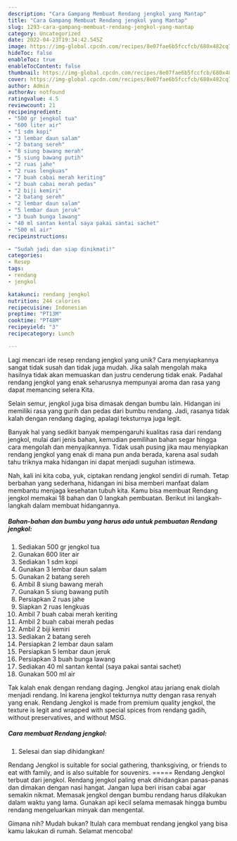 ```yaml
---
description: "Cara Gampang Membuat Rendang jengkol yang Mantap"
title: "Cara Gampang Membuat Rendang jengkol yang Mantap"
slug: 1293-cara-gampang-membuat-rendang-jengkol-yang-mantap
category: Uncategorized
date: 2022-04-23T19:34:42.545Z
image: https://img-global.cpcdn.com/recipes/8e07fae6b5fccfcb/680x482cq70/rendang-jengkol-foto-resep-utama.jpg
hideToc: false
enableToc: true
enableTocContent: false
thumbnail: https://img-global.cpcdn.com/recipes/8e07fae6b5fccfcb/680x482cq70/rendang-jengkol-foto-resep-utama.jpg
cover: https://img-global.cpcdn.com/recipes/8e07fae6b5fccfcb/680x482cq70/rendang-jengkol-foto-resep-utama.jpg
author: Admin
authorAv: notfound
ratingvalue: 4.5
reviewcount: 21
recipeingredient:
- "500 gr jengkol tua"
- "600 liter air"
- "1 sdm kopi"
- "3 lembar daun salam"
- "2 batang sereh"
- "8 siung bawang merah"
- "5 siung bawang putih"
- "2 ruas jahe"
- "2 ruas lengkuas"
- "7 buah cabai merah keriting"
- "2 buah cabai merah pedas"
- "2 biji kemiri"
- "2 batang sereh"
- "2 lembar daun salam"
- "5 lembar daun jeruk"
- "3 buah bunga lawang"
- "40 ml santan kental saya pakai santai sachet"
- "500 ml air"
recipeinstructions:

- "Sudah jadi dan siap dinikmati!"
categories:
- Resep
tags:
- rendang
- jengkol

katakunci: rendang jengkol 
nutrition: 244 calories
recipecuisine: Indonesian
preptime: "PT13M"
cooktime: "PT48M"
recipeyield: "3"
recipecategory: Lunch

---
```





Lagi mencari ide resep rendang jengkol yang unik? Cara menyiapkannya sangat tidak susah dan tidak juga mudah. Jika salah mengolah maka hasilnya tidak akan memuaskan dan justru cenderung tidak enak. Padahal rendang jengkol yang enak seharusnya mempunyai aroma dan rasa yang dapat memancing selera Kita.





Selain semur, jengkol juga bisa dimasak dengan bumbu lain. Hidangan ini memiliki rasa yang gurih dan pedas dari bumbu rendang. Jadi, rasanya tidak kalah dengan rendang daging, apalagi teksturnya juga legit.

Banyak hal yang sedikit banyak mempengaruhi kualitas rasa dari rendang jengkol, mulai dari jenis bahan, kemudian pemilihan bahan segar hingga cara mengolah dan menyajikannya. Tidak usah pusing jika mau menyiapkan rendang jengkol yang enak di mana pun anda berada, karena asal sudah tahu triknya maka hidangan ini dapat menjadi suguhan istimewa.






Nah, kali ini kita coba, yuk, ciptakan rendang jengkol sendiri di rumah. Tetap berbahan yang sederhana, hidangan ini bisa memberi manfaat dalam membantu menjaga kesehatan tubuh kita. Kamu bisa membuat Rendang jengkol memakai 18 bahan dan 0 langkah pembuatan. Berikut ini langkah-langkah dalam membuat hidangannya.

<!--inarticleads1-->

##### Bahan-bahan dan bumbu yang harus ada untuk pembuatan Rendang jengkol:

1. Sediakan 500 gr jengkol tua
1. Gunakan 600 liter air
1. Sediakan 1 sdm kopi
1. Gunakan 3 lembar daun salam
1. Gunakan 2 batang sereh
1. Ambil 8 siung bawang merah
1. Gunakan 5 siung bawang putih
1. Persiapkan 2 ruas jahe
1. Siapkan 2 ruas lengkuas
1. Ambil 7 buah cabai merah keriting
1. Ambil 2 buah cabai merah pedas
1. Ambil 2 biji kemiri
1. Sediakan 2 batang sereh
1. Persiapkan 2 lembar daun salam
1. Persiapkan 5 lembar daun jeruk
1. Persiapkan 3 buah bunga lawang
1. Sediakan 40 ml santan kental (saya pakai santai sachet)
1. Gunakan 500 ml air


Tak kalah enak dengan rendang daging. Jengkol atau jariang enak diolah menjadi rendang. Ini karena jengkol tekturnya nutty dengan rasa renyah yang enak. Rendang Jengkol is made from premium quality jengkol, the texture is legit and wrapped with special spices from rendang gadih, without preservatives, and without MSG. 

<!--inarticleads2-->

##### Cara membuat Rendang jengkol:


1. Selesai dan siap dihidangkan!

Rendang Jengkol is suitable for social gathering, thanksgiving, or friends to eat with family, and is also suitable for souvenirs. ===== Rendang Jengkol terbuat dari jengkol. Rendang jengkol paling enak dihidangkan panas-panas dan dimakan dengan nasi hangat. Jangan lupa beri irisan cabai agar semakin nikmat. Memasak jengkol dengan bumbu rendang harus dilakukan dalam waktu yang lama. Gunakan api kecil selama memasak hingga bumbu rendang mengeluarkan minyak dan mengental. 

Gimana nih? Mudah bukan? Itulah cara membuat rendang jengkol yang bisa kamu lakukan di rumah. Selamat mencoba!
